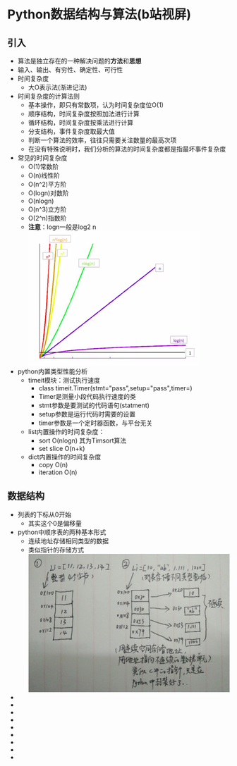 # Python数据结构与算法(b站视屏)
## 引入
* 算法是独立存在的一种解决问题的**方法**和**思想**
* 输入、输出、有穷性、确定性、可行性
* 时间复杂度
  * 大O表示法(渐进记法)
* 时间复杂度的计算法则
  * 基本操作，即只有常数项，认为时间复杂度位O(1)
  * 顺序结构，时间复杂度按照加法进行计算
  * 循环结构，时间复杂度按乘法进行计算
  * 分支结构，事件复杂度取最大值
  * 判断一个算法的效率，往往只需要关注数量的最高次项
  * 在没有特殊说明时，我们分析的算法的时间复杂度都是指最坏事件复杂度
* 常见的时间复杂度
  * O(1)常数阶
  * O(n)线性阶
  * O(n^2)平方阶
  * O(logn)对数阶
  * O(nlogn)
  * O(n^3)立方阶
  * O(2^n)指数阶
  * **注意**：logn一般是log2 n
  ![函数图](images/01.png) 
* python内置类型性能分析
  * timeit模块：测试执行速度
    * class timeit.Timer(stmt="pass",setup="pass",timer=<timer function>)
    * Timer是测量小段代码执行速度的类
    * stmt参数是要测试的代码语句(statment)
    * setup参数是运行代码时需要的设置
    * timer参数是一个定时器函数，与平台无关
  * list内置操作的时间复杂度：
    * sort  O(nlogn) 其为Timsort算法
    * set slice  O(n+k)
  * dict内置操作的时间复杂度
    * copy  O(n)
    * iteration  O(n)
## 数据结构 
* 列表的下标从0开始
  * 其实这个0是偏移量
* python中顺序表的两种基本形式
  * 连续地址存储相同类型的数据
  * 类似指针的存储方式
  ![地址示意图](images/02.png) 
* 
* 
* 
* 
* 
* 
* 
* 
* 

































 